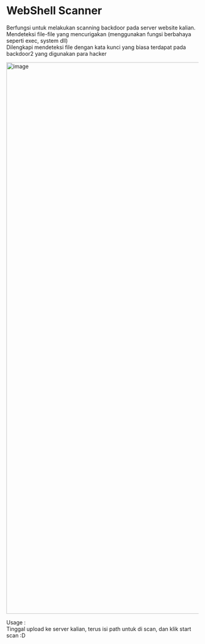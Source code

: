 # WebShell Scanner 
<p>
Berfungsi untuk melakukan scanning backdoor pada server website kalian.<br/>
Mendeteksi file-file yang mencurigakan (menggunakan fungsi berbahaya seperti exec, system dll)<br/>
Dilengkapi mendeteksi file dengan kata kunci yang biasa terdapat pada backdoor2 yang digunakan para hacker <br/>
</p>
<img width="1440" alt="image" src="https://user-images.githubusercontent.com/108249965/181484581-e5b9360a-91d8-4c21-8f14-9696977b653b.png">
<p>Usage :<br/>
Tinggal upload ke server kalian, terus isi path untuk di scan, dan klik start scan :D<br/>
</p>
